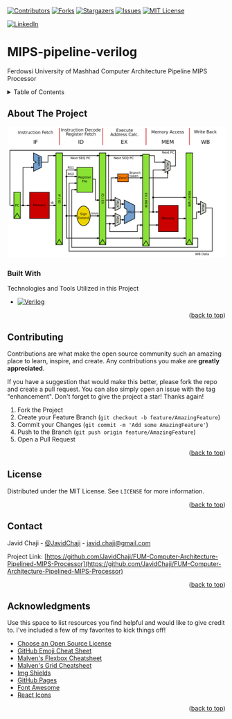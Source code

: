 <a name="readme-top"></a>

[![Contributors][Contributors-Shield]][Contributors-URL]
[![Forks][Forks-Shield]][Forks-URL]
[![Stargazers][Stars-Shield]][Stars-URL]
[![Issues][Issues-Shield]][Issues-URL]
[![MIT License][License-Shield]][License-URL]

[![LinkedIn][LinkedIn-Shield]][Javid-Linkedin-URL]

# MIPS-pipeline-verilog

Ferdowsi University of Mashhad Computer Architecture Pipeline MIPS Processor



<!-- TABLE OF CONTENTS -->
<details>
  <summary>Table of Contents</summary>
  <ol>
    <li>
      <a href="#about-the-project">About The Project</a>
      <ul>
        <li><a href="#built-with">Built With</a></li>
      </ul>
    </li>
    <li>
      <a href="#getting-started">Getting Started</a>
      <ul>
        <li><a href="#prerequisites">Prerequisites</a></li>
        <li><a href="#installation">Installation</a></li>
      </ul>
    </li>
    <li><a href="#usage">Usage</a></li>
    <li><a href="#roadmap">Roadmap</a></li>
    <li><a href="#contributing">Contributing</a></li>
    <li><a href="#license">License</a></li>
    <li><a href="#contact">Contact</a></li>
    <li><a href="#acknowledgments">Acknowledgments</a></li>
  </ol>
</details>



<!-- ABOUT THE PROJECT -->
## About The Project

[![Pipelined MIPS Architecture][Pipelined-MIPS-Architecture-Image]][Pipelined-MIPS-Architecture-URL]



### Built With

Technologies and Tools Utilized in this Project

* [![Verilog][Verilog-Shield]][Verilog-URL]

<p align="right">(<a href="#readme-top">back to top</a>)</p>



<!-- CONTRIBUTING -->
## Contributing

Contributions are what make the open source community such an amazing place to learn, inspire, and create. Any contributions you make are **greatly appreciated**.

If you have a suggestion that would make this better, please fork the repo and create a pull request. You can also simply open an issue with the tag "enhancement".
Don't forget to give the project a star! Thanks again!

1. Fork the Project
2. Create your Feature Branch (`git checkout -b feature/AmazingFeature`)
3. Commit your Changes (`git commit -m 'Add some AmazingFeature'`)
4. Push to the Branch (`git push origin feature/AmazingFeature`)
5. Open a Pull Request

<p align="right">(<a href="#readme-top">back to top</a>)</p>



<!-- LICENSE -->
## License

Distributed under the MIT License. See `LICENSE` for more information.

<p align="right">(<a href="#readme-top">back to top</a>)</p>



<!-- CONTACT -->
## Contact

Javid Chaji - [@JavidChaji](https://twitter.com/JavidChaji) - javid.chaji@gmail.com

Project Link: [https://github.com/JavidChaji/FUM-Computer-Architecture-Pipelined-MIPS-Processor](https://github.com/JavidChaji/FUM-Computer-Architecture-Pipelined-MIPS-Processor)

<p align="right">(<a href="#readme-top">back to top</a>)</p>



<!-- ACKNOWLEDGMENTS -->
## Acknowledgments

Use this space to list resources you find helpful and would like to give credit to. I've included a few of my favorites to kick things off!

* [Choose an Open Source License](https://choosealicense.com)
* [GitHub Emoji Cheat Sheet](https://www.webpagefx.com/tools/emoji-cheat-sheet)
* [Malven's Flexbox Cheatsheet](https://flexbox.malven.co/)
* [Malven's Grid Cheatsheet](https://grid.malven.co/)
* [Img Shields](https://shields.io)
* [GitHub Pages](https://pages.github.com)
* [Font Awesome](https://fontawesome.com)
* [React Icons](https://react-icons.github.io/react-icons/search)

<p align="right">(<a href="#readme-top">back to top</a>)</p>



<!-- MARKDOWN LINKS & IMAGES -->
<!-- https://www.markdownguide.org/basic-syntax/#reference-style-links -->
<!-- https://ileriayo.github.io/markdown-badges/ -->

<!-- Contributors -->
[Contributors-Shield]: https://img.shields.io/github/contributors/javidchaji/FUM-Computer-Architecture-Pipelined-MIPS-Processor.svg?style=for-the-badge

[Contributors-URL]: https://github.com/javidchaji/FUM-Computer-Architecture-Pipelined-MIPS-Processor/graphs/contributors

<!-- Forks -->
[Forks-Shield]: https://img.shields.io/github/forks/javidchaji/FUM-Computer-Architecture-Pipelined-MIPS-Processor.svg?style=for-the-badge

[Forks-URL]: https://github.com/javidchaji/FUM-Computer-Architecture-Pipelined-MIPS-Processor/network/members


<!-- Stars -->
[Stars-Shield]: https://img.shields.io/github/stars/javidchaji/FUM-Computer-Architecture-Pipelined-MIPS-Processor.svg?style=for-the-badge

[Stars-URL]: https://github.com/javidchaji/FUM-Computer-Architecture-Pipelined-MIPS-Processor/stargazers


<!-- Issues -->
[Issues-Shield]: https://img.shields.io/github/issues/javidchaji/FUM-Computer-Architecture-Pipelined-MIPS-Processor.svg?style=for-the-badge

[Issues-URL]: https://github.com/javidchaji/FUM-Computer-Architecture-Pipelined-MIPS-Processor/issues


<!-- License -->
[License-Shield]: https://img.shields.io/github/license/javidchaji/FUM-Computer-Architecture-Pipelined-MIPS-Processor.svg?style=for-the-badge

[License-URL]: https://github.com/javidchaji/FUM-Computer-Architecture-Pipelined-MIPS-Processor/blob/master/LICENSE


<!-- LinkedIn -->
[LinkedIn-Shield]: https://img.shields.io/badge/linkedin-%230077B5.svg?style=for-the-badge&logo=linkedin&logoColor=white

[Javid-LinkedIn-URL]: https://linkedin.com/in/javidchaji


<!-- Verilog -->
[Verilog-Shield]: https://img.shields.io/badge/Verilog-000000?style=for-the-badge&logo=v&logoColor=white

[Verilog-URL]: https://ieeexplore.ieee.org/document/5985443


<!-- MIPS Architecture -->
[Pipelined-MIPS-Architecture-Image]: Images/MIPS_Architecture_(Pipelined).svg

[Pipelined-MIPS-Architecture-URL]: .
